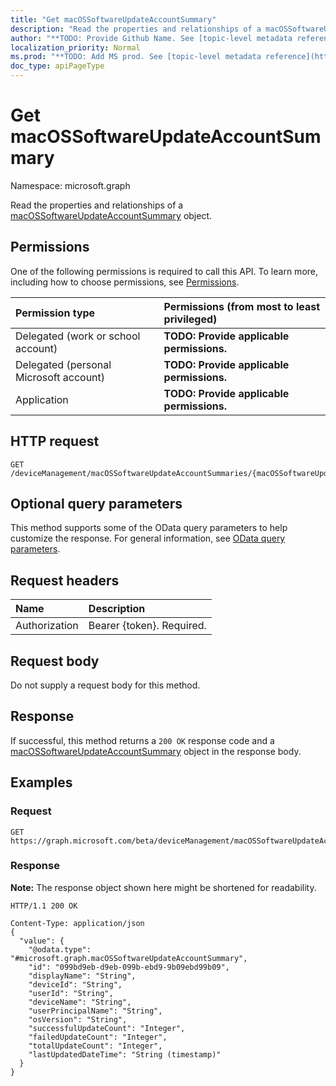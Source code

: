 ```yaml
---
title: "Get macOSSoftwareUpdateAccountSummary"
description: "Read the properties and relationships of a macOSSoftwareUpdateAccountSummary object."
author: "**TODO: Provide Github Name. See [topic-level metadata reference](https://msgo.azurewebsites.net/add/document/guidelines/metadata.html#topic-level-metadata)**"
localization_priority: Normal
ms.prod: "**TODO: Add MS prod. See [topic-level metadata reference](https://msgo.azurewebsites.net/add/document/guidelines/metadata.html#topic-level-metadata)**"
doc_type: apiPageType
---
```


# Get macOSSoftwareUpdateAccountSummary
Namespace: microsoft.graph

Read the properties and relationships of a [macOSSoftwareUpdateAccountSummary](../resources/intune-macossoftwareupdateaccountsummary.md) object.

## Permissions
One of the following permissions is required to call this API. To learn more, including how to choose permissions, see [Permissions](/graph/permissions-reference).

|Permission type|Permissions (from most to least privileged)|
|:---|:---|
|Delegated (work or school account)|**TODO: Provide applicable permissions.**|
|Delegated (personal Microsoft account)|**TODO: Provide applicable permissions.**|
|Application|**TODO: Provide applicable permissions.**|

## HTTP request

<!-- {
  "blockType": "ignored"
}
-->
``` http
GET /deviceManagement/macOSSoftwareUpdateAccountSummaries/{macOSSoftwareUpdateAccountSummaryId}
```

## Optional query parameters
This method supports some of the OData query parameters to help customize the response. For general information, see [OData query parameters](/graph/query-parameters).

## Request headers
|Name|Description|
|:---|:---|
|Authorization|Bearer {token}. Required.|

## Request body
Do not supply a request body for this method.

## Response

If successful, this method returns a `200 OK` response code and a [macOSSoftwareUpdateAccountSummary](../resources/intune-macossoftwareupdateaccountsummary.md) object in the response body.

## Examples

### Request
<!-- {
  "blockType": "request",
  "name": "get_macossoftwareupdateaccountsummary"
}
-->
``` http
GET https://graph.microsoft.com/beta/deviceManagement/macOSSoftwareUpdateAccountSummaries/{macOSSoftwareUpdateAccountSummaryId}
```


### Response
**Note:** The response object shown here might be shortened for readability.
<!-- {
  "blockType": "response",
  "truncated": true,
  "@odata.type": "microsoft.graph.macOSSoftwareUpdateAccountSummary"
}
-->
``` http
HTTP/1.1 200 OK

Content-Type: application/json
{
  "value": {
    "@odata.type": "#microsoft.graph.macOSSoftwareUpdateAccountSummary",
    "id": "099bd9eb-d9eb-099b-ebd9-9b09ebd99b09",
    "displayName": "String",
    "deviceId": "String",
    "userId": "String",
    "deviceName": "String",
    "userPrincipalName": "String",
    "osVersion": "String",
    "successfulUpdateCount": "Integer",
    "failedUpdateCount": "Integer",
    "totalUpdateCount": "Integer",
    "lastUpdatedDateTime": "String (timestamp)"
  }
}
```

